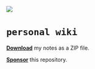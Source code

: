 ![](https://github.com/gongahkia/personal-wiki/actions/workflows/zip-files.yml/badge.svg)
  
# `personal wiki`  
  
<a href="https://github.com/gongahkia/personal-wiki/releases/tag/notes-2025-05-08"><b>Download</b></a> my notes as a ZIP file.
  
[**Sponsor**](https://github.com/sponsors/gongahkia) this repository.  
